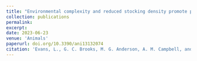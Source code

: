 ```yaml
---
title: "Environmental complexity and reduced stocking density promote positive behavioral outcomes in broiler chickens"
collection: publications
permalink: 
excerpt:
date: 2023-06-23
venue: 'Animals'
paperurl: doi.org/10.3390/ani13132074
citation: 'Evans, L., G. C. Brooks, M. G. Anderson, A. M. Campbell, and L. Jacobs. 2023. Environmental complexity and reduced stocking density promote positive behavioral outcomes in broiler chickens. <i>Animals</i> 13:2074.'
---
```

